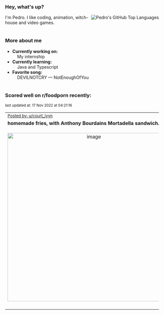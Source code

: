 ### Hey, what's up?
<img align="right" alt="Pedro's GitHub Top Languages" src="https://github-readme-stats.vercel.app/api/top-langs/?username=PedrosUsername&exclude_repo=HW2&layout=compact" />

I'm Pedro. I like coding, animation, witch-house and video games.<br><br>

### More about me
- **Currently working on:**  
&nbsp;&nbsp;&nbsp;&nbsp;My internship
- **Currently learning:**  
&nbsp;&nbsp;&nbsp;&nbsp;Java and Typescript
- **Favorite song:**  
&nbsp;&nbsp;&nbsp;&nbsp;DEVILNOTCRY — NotEnoughOfYou<br><br>

### Scored well on r/foodporn recently:

<p align="left"><sub>last updated at: 17 Nov 2022 at 04:21:16</sub></p>

|   |
| --- |
| <sub>[Posted by: u/court_lyyn][source]</sub> |
| **homemade fries, with Anthony Bourdains Mortadella sandwich.** | 
|<p align="center"> <img alt="image" src="https://i.redd.it/nqozofzsyc0a1.jpg" width="550" /> </p>|
|   |

  



  
  
  
[linkedin]: https://linkedin.com/in/pedro-h-r-gomes-8a487b14a/
[gmail]: mailto:pilique11@gmail.com
[source]: https://reddit.com/r/FoodPorn/comments/ywtore/homemade_fries_with_anthony_bourdains_mortadella/
[redditAPI]: https://www.reddit.com/dev/api/